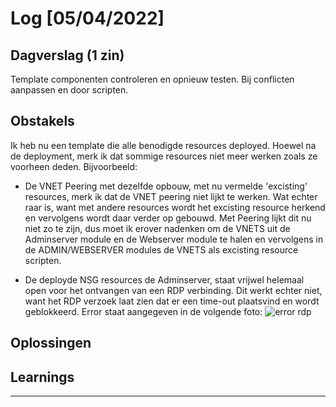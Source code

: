# Log [05/04/2022]
 
## Dagverslag (1 zin)
Template componenten controleren en opnieuw testen. Bij conflicten aanpassen en door scripten.
## Obstakels
Ik heb nu een template die alle benodigde resources deployed. Hoewel na de deployment,
merk ik dat sommige resources niet meer werken zoals ze voorheen deden. 
Bijvoorbeeld:
- De VNET Peering met dezelfde opbouw, met nu vermelde 'excisting' resources, merk ik dat de VNET peering niet lijkt te werken.
Wat echter raar is, want met andere resources wordt het excisting resource herkend en vervolgens wordt daar verder op gebouwd.
Met Peering lijkt dit nu niet zo te zijn, dus moet ik erover nadenken om de VNETS uit de Adminserver module en de Webserver module te halen en vervolgens in de ADMIN/WEBSERVER modules de VNETS als excisting resource scripten.

- De deployde NSG resources de Adminserver, staat vrijwel helemaal open voor het ontvangen van een RDP verbinding. Dit werkt echter niet, want het RDP verzoek
laat zien dat er een time-out plaatsvind en wordt geblokkeerd. Error staat aangegeven in de volgende foto:
![error rdp](https://user-images.githubusercontent.com/95616021/161727142-611518ad-1dcb-4b2f-813b-f137a6214e49.jpg)


## Oplossingen




## Learnings



---